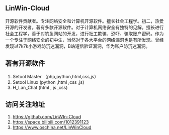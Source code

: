 ## LinWin-Cloud

开源软件贡献者。专注网络安全和计算机开源软件。擅长社会工程学。初二，热爱开源的开发者。著有多款开源软件。对于计算机网络安全有独特的见解。擅长进行社会工程学，善于对钓鱼网站的开发，进行社工欺骗、恐吓、骗取账户密码。作为一个专注于网络安全的初中生，当然对于各大平台的网络漏洞也是有所发现。曾经发现过7k7k小游戏防沉迷漏洞，B站短信验证漏洞，华为账户防沉迷漏洞。
                     
## 著有开源软件
1. Setool Master   （php,python,html,css,js）
2. Setool Linux     (python ,html ,css ,js) 
3. H_Lan_Chat       (html , js ,css)

## 访问关注地址
1. https://github.com/LinWIn-Cloud
2. https://space.bilibili.com/1012391123
3. https://www.oschina.net/LinWinCloud

